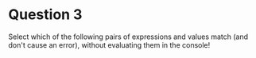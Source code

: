 # Question 3

Select which of the following pairs of expressions and values match (and don't cause an error), without evaluating them in the console! 
